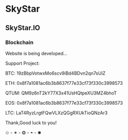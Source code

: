 # SkyStar
  
  
## SkyStar.IO   
  
  
### Blockchain
  
  
Website is being developed...
  
  
Support Project:
  
BTC:   19zBbpVotwxMo6scv9iBd4BDvn2qn7sUiZ
  
ETH:   0x8f7a1081ac6b3b8637f77e33cf73f330c3998573
  
QTUM:   QM9z6nT2kY77X3x41UsHQtpeXU3MZ4bhoT
  
EOS:   0x8f7a1081ac6b3b8637f77e33cf73f330c3998573
  
LTC:   LaT4RyzLrgtFQwVLXzQGgRXUkTioQNzAr3
  
  
Thank,Good luck to you!
  
  
  
  
  ✩ - ✶ - ❂ - ◓ -  ✺   
  
  
  






